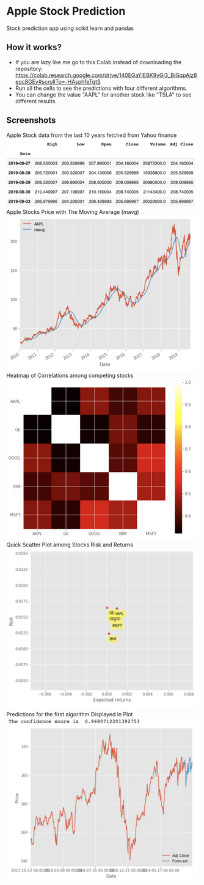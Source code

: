 # Apple Stock Prediction
Stock prediction app using scikit learn and pandas

## How it works?
- If you are lazy like me go to this Colab instead of downloading the repository: https://colab.research.google.com/drive/140EGaYlEBK9yGj3_BiGqpAjz8eoc8GEv#scrollTo=-HAsphfeTqtS
- Run all the cells to see the predictions with four different algorithms.
- You can change the value "AAPL" for another stock like "TSLA" to see different results.

## Screenshots

<div>
  Apple Stock data from the last 10 years fetched from Yahoo finance
  <img src="public/stock_data.png" />
  <br>
  Apple Stocks Price with The Moving Average (mavg)
  <img src="public/apple_stocks_mavg.png" />
  <br>
  Heatmap of Correlations among competing stocks
  <img src="public/heat_map.png" />
  <br>
  Quick Scatter Plot among Stocks Risk and Returns
  <img src="public/risk_returns.png" />
  <br>
  Predictions for the first algorithm Displayed in Plot
  <img src="public/prediction_model_1.png" />
<div/>

